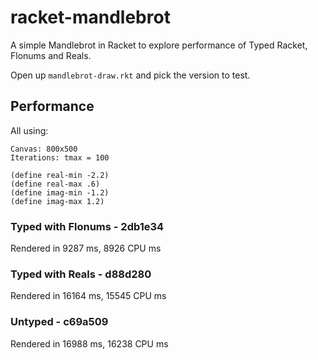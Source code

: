 # racket-mandlebrot

A simple Mandlebrot in Racket to explore performance of Typed Racket, Flonums and Reals.

Open up `mandlebrot-draw.rkt` and pick the version to test. 

## Performance

All using:

    Canvas: 800x500
    Iterations: tmax = 100

    (define real-min -2.2)
    (define real-max .6)
    (define imag-min -1.2)
    (define imag-max 1.2)

### Typed with Flonums - 2db1e34

Rendered in 9287 ms, 8926 CPU ms

### Typed with Reals - d88d280

Rendered in 16164 ms, 15545 CPU ms

### Untyped - c69a509

Rendered in 16988 ms, 16238 CPU ms
